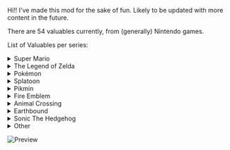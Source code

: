 Hi!! I've made this mod for the sake of fun. Likely to be updated with more content in the future.

There are 54 valuables currently, from (generally) Nintendo games.

List of Valuables per series:

<details>
<summary>Super Mario</summary>
<br>
Mario Amiibo (Academy only)<br>
Luigi Amiibo (Academy only)<br>
Boo Amiibo (Academy only)<br>
Peach Amiibo (Manor only)<br>
Daisy Amiibo (Manor only)<br>
Bowser Amiibo (Manor only)<br>
Rosalina Amiibo (Station only)<br>
Bowser Key<br>
Yoshi Egg<br>
Rosalina's Book (Manor and Academy only)<br>
Rosalina's Chair (Manor and Academy only)<br>
Star Launcher<br>
Power Moon (Different color based on the level!!)<br>
Bowser Television<br>
Peach's Bouquet<br>
Elephant Fruit<br>
</details>

<details>
<summary>The Legend of Zelda</summary>
<br>
Great Fairy Sword (Manor and Academy only)<br>
Guitar of Waves (Manor and Academy only)<br>
Kokiri Sword (Manor and Academy only)<br>
Goddess Statue<br>
Wind Fish's Egg<br>
Sea Lily's Bell<br>
Hero's Clothes<br>
</details>

<details>
<summary>Pokémon</summary>
<br>
Gardevoir Rumble<br>
Typhlosion Rumble<br>
Froslass Rumble<br>
Substitute Doll<br>
Tinkaton's Hammer<br>
Runerigus Stone<br>
</details>

<details>
<summary>Splatoon</summary>
<br>
Luna Blaster (Station only)<br>
Bloblobber (Station only)<br>
Shiver's fan<br>
Shiver's mask<br>
Rainmaker (Station only)<br>
Zapfish Plush<br>
Mr. Grizz<br>
Marina's Laptop (Station only)<br>
Marina's Keytar<br>
Marie's Boombox<br>
Pack of Tableturf Cards<br>
</details>

<details>
<summary>Pikmin</summary>
<br>
Olimar Amiibo (Station only)<br>
Pikmin Amiibo (Station only)<br>
Onion (Different color based on the level!!)<br>
Hocotate Ship (Station only)<br>
</details>

<details>
<summary>Fire Emblem</summary>
<br>
Représailles (Manor and Academy only)<br>
Recover Staff (Manor and Academy only)<br>
</details>

<details>
<summary>Animal Crossing</summary>
<br>
DIY Recipe<br>
(I promise I'll add more soon)<br>
</details>

<details>
<summary>Earthbound</summary>
<br>
Mr. Saturn<br>
</details>

<details>
<summary>Sonic The Hedgehog</summary>
<br>
Dark Fruit<br>
Dark Garden Nut<br>
</details>

<details>
<summary>Other</summary>
<br>
Nintendo 3DS XL (Station only)<br>
Wii Remote (Station only)<br>
Wii Nunchuk (Station only)<br>
Wii Balance Board (Station only)<br>
</details>

![Preview](https://i.imgur.com/MJWCwa0.png)